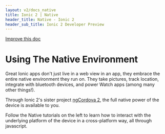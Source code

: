 ```yaml
---
layout: v2/docs_native
title: Ionic 2 | Native
header_title: Native - Ionic 2
header_sub_title: Ionic 2 Developer Preview
---
```

<div class="improve-docs">
  <a href='https://github.com/driftyco/ionic-site/edit/ionic2/docs/v2/native/index.md'>
    Improve this doc
  </a>
</div>

<h1 class="title">Using The Native Environment</h1>

Great Ionic apps don't just live in a web view in an app, they embrace the entire
native environment they run on. They take pictures, track location, integrate with
bluetooth devices, and power Watch apps (among many other things!).

Through Ionic 2's sister project [ngCordova 2](http://ngcordova.com/), the full
native power of the device is available to you.

Follow the Native tutorials on the left to learn how to interact
with the underlying platform of the device in a cross-platform way, all through
javascript.
